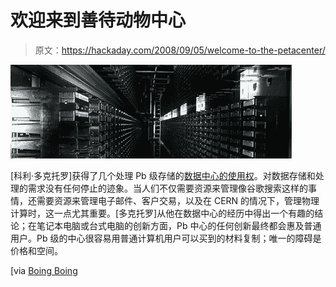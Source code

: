 # 欢迎来到善待动物中心

> 原文：<https://hackaday.com/2008/09/05/welcome-to-the-petacenter/>

![](img/5f0a45c30ec38362086be8766c180947.png "had_cern")

[科利·多克托罗]获得了几个处理 Pb 级存储的[数据中心的使用权](http://www.nature.com/news/2008/080903/full/455016a.html)。对数据存储和处理的需求没有任何停止的迹象。当人们不仅需要资源来管理像谷歌搜索这样的事情，还需要资源来管理电子邮件、客户交易，以及在 CERN 的情况下，管理物理计算时，这一点尤其重要。[多克托罗]从他在数据中心的经历中得出一个有趣的结论；在笔记本电脑或台式电脑的创新方面，Pb 中心的任何创新最终都会惠及普通用户。Pb 级的中心很容易用普通计算机用户可以买到的材料复制；唯一的障碍是价格和空间。

[via [Boing Boing](http://www.boingboing.net/2008/09/04/petascale-datacenter.html)